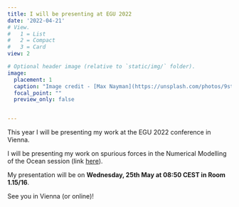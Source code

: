 ```yaml
---
title: I will be presenting at EGU 2022
date: '2022-04-21'
# View.
#   1 = List
#   2 = Compact
#   3 = Card
view: 2

# Optional header image (relative to `static/img/` folder).
image: 
  placement: 1
  caption: "Image credit - [Max Nayman](https://unsplash.com/photos/9st6UXiKg8w)"
  focal_point: ""
  preview_only: false


---
```

This year I will be presenting my work at the EGU 2022 conference in Vienna.

I will be presenting my work on spurious forces in the Numerical Modelling of the Ocean session (link [here](https://meetingorganizer.copernicus.org/EGU22/session/42215)).

My presentation will be on **Wednesday, 25th May at 08:50 CEST in Room 1.15/16**.

See you in Vienna (or online)! 

